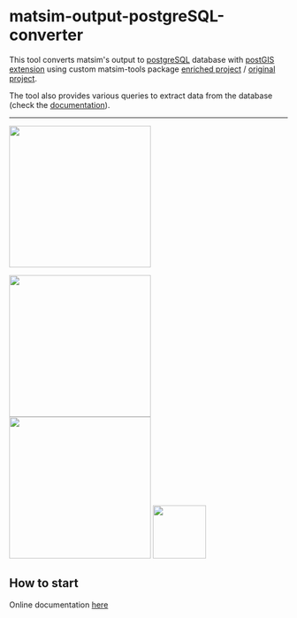 # matsim-output-postgreSQL-converter
This tool converts matsim's output to [postgreSQL](https://www.postgresql.org/) database with [postGIS extension](https://postgis.net/) using custom matsim-tools package [enriched project](https://github.com/gabRpt/matsim-python-tools) / [original project](https://github.com/matsim-vsp/matsim-python-tools).

The tool also provides various queries to extract data from the database (check the [documentation](https://gabrpt.github.io/matsim-output-postgreSQL-converter/)).

___

[<img src="https://raw.githubusercontent.com/gabRpt/matsim-output-postgreSQL-converter/main/resources/logo_univ_gustave_eiffel_rvb.svg" width=256>](https://www.univ-gustave-eiffel.fr/)

[<img src="https://raw.githubusercontent.com/gabRpt/matsim-output-postgreSQL-converter/main/resources/logo_LAMES.svg" width=256>](https://lames.univ-gustave-eiffel.fr/en/)
[<img src="https://raw.githubusercontent.com/gabRpt/matsim-output-postgreSQL-converter/main/resources/logo_SPLOTT.svg" width=256>](https://splott.univ-gustave-eiffel.fr/)
[<img src="https://raw.githubusercontent.com/gabRpt/matsim-output-postgreSQL-converter/main/resources/logo_UMRAE.png" width=96>](https://www.umrae.fr/en/)


## How to start

Online documentation [here](https://gabrpt.github.io/matsim-output-postgreSQL-converter/)